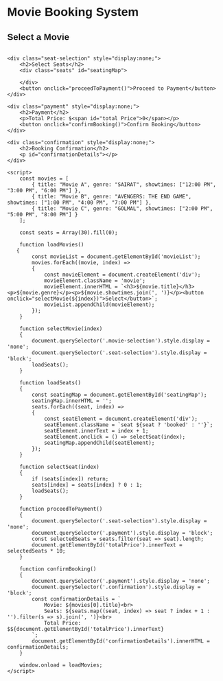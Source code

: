 <!DOCTYPE html>
<html lang="en">
<head>
    <meta charset="UTF-8">
    <meta name="viewport" content="width=device-width, initial-scale=1.0">
    <title>Movie Booking System</title>
    <style>
        body { font-family: Arial, sans-serif; }
        .movie-list { display: flex; flex-wrap: wrap; }
        .movie { margin: 10px; padding: 10px; border: 1px solid #ccc; width: 200px; }
        .seats { display: grid; grid-template-columns: repeat(5, 1fr); gap: 5px; margin-top: 20px; }
        .seat { width: 30px; height: 30px; background-color: #ddd; cursor: pointer; text-align: center; line-height: 30px; }
        .seat.selected { background-color: #6c7ae0; }
        .seat.booked { background-color: #ff6b6b; cursor: not-allowed; }
        .confirmation { margin-top: 20px; }
    </style>
</head>
<body>
    <h1>Movie Booking System</h1>
    <div class="movie-selection">
        <h2>Select a Movie</h2>
        <div class="movie-list" id="movieList">
    </div>
    </div>

    <div class="seat-selection" style="display:none;">
        <h2>Select Seats</h2>
        <div class="seats" id="seatingMap">
            
        </div>
        <button onclick="proceedToPayment()">Proceed to Payment</button>
    </div>

    <div class="payment" style="display:none;">
        <h2>Payment</h2>
        <p>Total Price: $<span id="total Price">0</span></p>
        <button onclick="confirmBooking()">Confirm Booking</button>
    </div>

    <div class="confirmation" style="display:none;">
        <h2>Booking Confirmation</h2>
        <p id="confirmationDetails"></p>
    </div>

    <script>
        const movies = [
            { title: "Movie A", genre: "SAIRAT", showtimes: ["12:00 PM", "3:00 PM", "6:00 PM"] },
            { title: "Movie B", genre: "AVENGERS: THE END GAME", showtimes: ["1:00 PM", "4:00 PM", "7:00 PM"] },
            { title: "Movie C", genre: "GOLMAL", showtimes: ["2:00 PM", "5:00 PM", "8:00 PM"] }
        ];

        const seats = Array(30).fill(0);  

        function loadMovies() 
       {
            const movieList = document.getElementById('movieList');
            movies.forEach((movie, index) => 
            {
                const movieElement = document.createElement('div');
                movieElement.className = 'movie';
                movieElement.innerHTML = `<h3>${movie.title}</h3><p>${movie.genre}</p><p>${movie.showtimes.join(', ')}</p><button onclick="selectMovie(${index})">Select</button>`;
                movieList.appendChild(movieElement);
            });
        }

        function selectMovie(index) 
        {
            document.querySelector('.movie-selection').style.display = 'none';
            document.querySelector('.seat-selection').style.display = 'block';
            loadSeats();
        }

        function loadSeats() 
        {
            const seatingMap = document.getElementById('seatingMap');
            seatingMap.innerHTML = '';
            seats.forEach((seat, index) => 
            {
                const seatElement = document.createElement('div');
                seatElement.className = `seat ${seat ? 'booked' : ''}`;
                seatElement.innerText = index + 1;
                seatElement.onclick = () => selectSeat(index);
                seatingMap.appendChild(seatElement);
            });
        }

        function selectSeat(index) 
        {
            if (seats[index]) return; 
            seats[index] = seats[index] ? 0 : 1; 
            loadSeats();
        }

        function proceedToPayment() 
        {
            document.querySelector('.seat-selection').style.display = 'none';
            document.querySelector('.payment').style.display = 'block';
            const selectedSeats = seats.filter(seat => seat).length;
            document.getElementById('totalPrice').innerText = selectedSeats * 10; 
        }

        function confirmBooking() 
        {
            document.querySelector('.payment').style.display = 'none';
            document.querySelector('.confirmation').style.display = 'block';
            const confirmationDetails = `
                Movie: ${movies[0].title}<br>
                Seats: ${seats.map((seat, index) => seat ? index + 1 : '').filter(s => s).join(', ')}<br>
                Total Price: $${document.getElementById('totalPrice').innerText}
            `;
            document.getElementById('confirmationDetails').innerHTML = confirmationDetails;
        }

        window.onload = loadMovies;
    </script>
</body>
</html>
